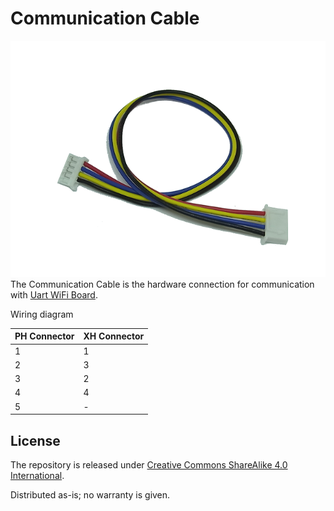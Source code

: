 Communication Cable
=========

![Communication Cable](CommunicationCable.png)  
The Communication Cable is the hardware connection for communication with [Uart WiFi Board](https://github.com/NaoNaoMe/Uart-WiFi-Board).  

Wiring diagram

| PH Connector  | XH Connector  |
| ------------- | ------------- |
| 1             | 1             |
| 2             | 3             |
| 3             | 2             |
| 4             | 4             |
| 5             | -             |


License
-------------------
The repository is released under [Creative Commons ShareAlike 4.0 International](https://creativecommons.org/licenses/by-sa/4.0/).

Distributed as-is; no warranty is given.
